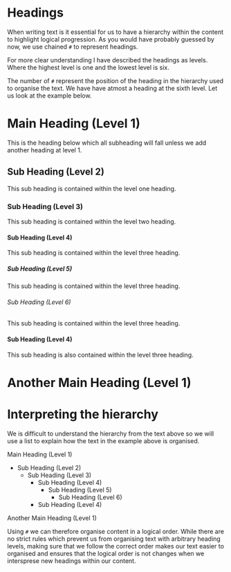 # Headings
When writing text is it essential for us to have a hierarchy within the 
content to highlight logical progression. As you would have probably 
guessed by now, we use chained `#` to represent headings.

For more clear understanding I have described the headings as levels.
Where the highest level is one and the lowest level is six.

The number of `#` represent the position of the heading in the hierarchy 
used to organise the text. We have have atmost a heading at the sixth level.
Let us look at the example below.

# Main Heading (Level 1)
This is the heading below which all subheading will fall unless we add another
heading at level 1.

## Sub Heading (Level 2)
This sub heading is contained within the level one heading.

### Sub Heading (Level 3)
This sub heading is contained within the level two heading.

#### Sub Heading (Level 4)
This sub heading is contained within the level three heading.

##### Sub Heading (Level 5)
This sub heading is contained within the level three heading.

###### Sub Heading (Level 6)
This sub heading is contained within the level three heading.

#### Sub Heading (Level 4)
This sub heading is also contained within the level three heading.

# Another Main Heading (Level 1)


# Interpreting the hierarchy
We is difficult to understand the hierarchy from the text above so we will
use a list to explain how the text in the example above is organised.

Main Heading (Level 1)
- Sub Heading (Level 2)
    - Sub Heading (Level 3)
        - Sub Heading (Level 4)
            - Sub Heading (Level 5)
                - Sub Heading (Level 6)
        - Sub Heading (Level 4)

Another Main Heading (Level 1)

Using `#` we can therefore organise content in a logical order. While there are
no strict rules which prevent us from organising text with arbitrary heading levels,
making sure that we follow the correct order makes our text easier to organised and 
ensures that the logical order is not changes when we intersprese new headings
within our content.